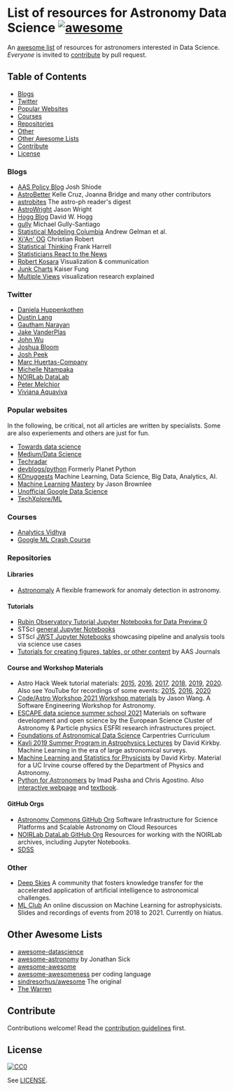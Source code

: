 # List of resources for Astronomy Data Science [![awesome][awesome-badge]][awesome-link]

An [awesome list](https://github.com/sindresorhus/awesome) of resources for astronomers interested in Data Science.  *Everyone* is invited to [contribute](CONTRIBUTING.md) by pull request.

## Table of Contents

- [Blogs](#Blogs)
- [Twitter](#twitter)
- [Popular Websites](#popular-websites)
- [Courses](#Courses)
- [Repositories](#Repositories)
- [Other](#Other)
- [Other Awesome Lists](#other-awesome-lists)
- [Contribute](#contribute)
- [License](#license)


### Blogs

- [AAS Policy Blog](http://aas.org/policy/policy-blog) Josh Shiode
- [AstroBetter](http://www.astrobetter.com/) Kelle Cruz, Joanna Bridge and many other contributors
- [astrobites](https://astrobites.org/) The astro-ph reader's digest
- [AstroWright](http://sites.psu.edu/astrowright/) Jason Wright
- [Hogg Blog](http://hoggresearch.blogspot.com/) David W. Hogg
- [gully](http://gully.github.io/blog/) Michael Gully-Santiago
- [Statistical Modeling Columbia](https://statmodeling.stat.columbia.edu/) Andrew Gelman et al.
- [Xi'An' OG](https://xianblog.wordpress.com/) Christian Robert
- [Statistical Thinking](https://www.fharrell.com/#posts) Frank Harrell
- [Statisticians React to the News](https://blog.isi-web.org/react/)
- [Robert Kosara](https://eagereyes.org/) Visualization & communication
- [Junk Charts](https://junkcharts.typepad.com/) Kaiser Fung
- [Multiple Views](https://medium.com/multiple-views-visualization-research-explained) visualization research explained

### Twitter
- [Daniela Huppenkothen](https://twitter.com/Tiana_Athriel)
- [Dustin Lang](https://twitter.com/dstndstn)
- [Gautham Narayan](https://twitter.com/gsnarayan)
- [Jake VanderPlas](https://twitter.com/jakevdp)
- [John Wu](https://twitter.com/jwuphysics)
- [Joshua Bloom](https://twitter.com/profjsb)
- [Josh Peek](https://twitter.com/jegpeek)
- [Marc Huertas-Company](https://twitter.com/MHuertasCompany)
- [Michelle Ntampaka](https://twitter.com/astro_michelle)
- [NOIRLab DataLab](https://twitter.com/DataLabAstro)
- [Peter Melchior](https://twitter.com/peter_melchior)
- [Viviana Aquaviva](https://twitter.com/AstroVivi)

### Popular websites

In the following, be critical, not all articles are written by specialists. Some are also experiements and others are just for fun.


- [Towards data science](https://towardsdatascience.com/)
- [Medium/Data Science](https://medium.com/tag/data-science)
- [Techradar](https://www.techradar.com/pro)
- [devblogs/python](https://devblogs.microsoft.com/python/) Formerly Planet Python
- [KDnuggests](https://www.kdnuggets.com/) Machine Learning, Data Science, Big Data, Analytics, AI.
- [Machine Learning Mastery](https://machinelearningmastery.com/blog/) by Jason Brownlee
- [Unofficial Google Data Science](https://www.unofficialgoogledatascience.com/)
- [TechXplore/ML](https://techxplore.com/machine-learning-ai-news/)

### Courses
- [Analytics Vidhya](https://www.analyticsvidhya.com/)
- [Google ML Crash Course](https://developers.google.com/machine-learning/crash-course)

### Repositories

#### Libraries
- [Astronomaly](https://github.com/MichelleLochner/astronomaly) A flexible framework for anomaly detection in astronomy.

#### Tutorials
- [Rubin Observatory Tutorial Jupyter Notebooks for Data Preview 0](https://github.com/rubin-dp0/tutorial-notebooks)
- STScI [general Jupyter Notebooks](https://github.com/spacetelescope/notebooks) 
- STScI [JWST Jupyter Notebooks](https://github.com/spacetelescope/jdat_notebooks) showcasing pipeline and analysis tools via science use cases
- [Tutorials for creating figures, tables, or other content](https://github.com/AASJournals/Tutorials) by AAS Journals

#### Course and Workshop Materials
- Astro Hack Week tutorial materials: [2015](https://github.com/AstroHackWeek/AstroHackWeek2015), [2016](https://github.com/AstroHackWeek/AstroHackWeek2016), [2017](https://github.com/AstroHackWeek/AstroHackWeek2017), [2018](https://github.com/AstroHackWeek/AstroHackWeek2018), [2019](https://github.com/AstroHackWeek/AstroHackWeek2019), [2020](https://github.com/AstroHackWeek/AstroHackWeek2020). Also see YouTube for recordings of some events: [2015](https://www.youtube.com/watch?v=BBDCCvY9knI&list=PLFyFNCb8irhOjeD9G7e4myw6Ot7DaBk2W), [2016](https://www.youtube.com/watch?v=EjnR_Ehz-9M&list=PLKW2Azk23ZtQSHmwOpObPEr58Pe1rpIdB), [2020](https://www.youtube.com/user/SimonsFoundation/search?query=%22Astro%20Hack%20Week%22)
- [Code/Astro Workshop 2021 Workshop materials](https://github.com/semaphoreP/codeastro) by Jason Wang. A Software Engineering Workshop for Astronomy. 
- [ESCAPE data science summer school 2021](https://github.com/escape2020/school2021) Materials on software development and open science by the European Science Cluster of Astronomy & Particle physics ESFRI research infrastructures project.
- [Foundations of Astronomical Data Science](https://datacarpentry.org/astronomy-python/) Carpentries Curriculum
- [Kavli 2019 Summer Program in Astrophysics Lectures](https://github.com/dkirkby/kavli2019) by David Kirkby. Machine Learning in the era of large astronomical surveys.
- [Machine Learning and Statistics for Physicists](https://github.com/dkirkby/MachineLearningStatistics) by David Kirby. Material for a UC Irvine course offered by the Department of Physics and Astronomy.
- [Python for Astronomers](https://github.com/prappleizer/prappleizer.github.io) by Imad Pasha and Chris Agostino. Also [interactive webpage](https://prappleizer.github.io/) and [textbook](https://prappleizer.github.io/textbook.pdf).

#### GitHub Orgs
- [Astronomy Commons GitHub Org](https://github.com/astronomy-commons) Software Infrastructure for Science Platforms and Scalable Astronomy on Cloud Resources
- [NOIRLab DataLab GitHub Org](https://github.com/astro-datalab) Resources for working with the NOIRLab archives, including Jupyter Notebooks.
- [SDSS](https://github.com/sdss)


### Other
- [Deep Skies](https://deepskieslab.com/) A community that fosters knowledge transfer for the accelerated application of artificial intelligence to astronomical challenges.
- [ML Club](https://docs.google.com/document/d/1GGtE-YIuAWlmpKSr38_kyiF-Fklszhkh4FkiYWzBAho/pub) An online discussion on Machine Learning
for astrophysicists. Slides and recordings of events from 2018 to 2021. Currently on hiatus.


## Other Awesome Lists

* [awesome-datascience](https://github.com/academic/awesome-datascience)
* [awesome-astronomy](https://github.com/jonathansick/awesome-astronomy) by Jonathan Sick
* [awesome-awesome](https://github.com/emijrp/awesome-awesome)
* [awesome-awesomeness](https://github.com/bayandin/awesome-awesomeness) per coding language
* [sindresorhus/awesome](https://github.com/sindresorhus/awesome) The original
* [The Warren](https://github.com/torchhound/warren)

## Contribute

Contributions welcome! Read the [contribution guidelines](CONTRIBUTING.md) first.

## License

[![CC0][CC0-badge]][CC0-link]


See [LICENSE](LICENSE).

[awesome-badge]: https://cdn.rawgit.com/sindresorhus/awesome/d7305f38d29fed78fa85652e3a63e154dd8e8829/media/badge.svg
[awesome-link]: https://github.com/sindresorhus/awesome
[CC0-badge]: http://mirrors.creativecommons.org/presskit/buttons/88x31/svg/cc-zero.svg
[CC0-link]: https://creativecommons.org/publicdomain/zero/1.0/
